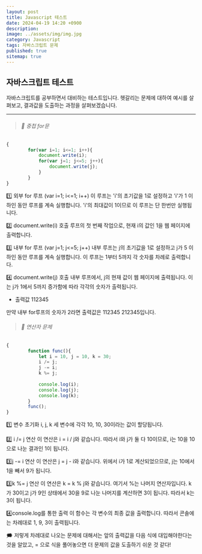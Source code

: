 ```yaml
---
layout: post
title: Javascript 테스트
date: 2024-04-19 14:20 +0900
description: 
image: ../assets/img/img.jpg
category: Javascript
tags: 자바스크립트 문제
published: true
sitemap: true
---
```


## 자바스크립트 테스트 

자바스크립트를 공부하면서 대비하는 테스트입니다.
헷갈리는 문제에 대하여 예시를 살펴보고, 결과값을 도출하는 과정을 살펴보겠습니다.

<hr />

> ###### 💛 중첩 for문
````javascript
{       
        for(var i=1; i<=1; i++){
            document.write(i);
            for(var j=1; j<=5; j++){
                document.write(j);
            }
        }                
}
````

1️⃣ 외부 for 루프  (var i=1; i<=1; i++)
이 루프는 'i'의 초기값을 1로 설정하고 'i'가 1 이하인 동안 루프를 계속 실행합니다. 'i'의 최대값이 1이므로 이 루프는 단 한번만 실행됩니다.

2️⃣ document.write(i) 호출
루프의 첫 번째 작업으로, 현재 i의 값인 1을 웹 페이지에 출력합니다.

3️⃣ 내부 for 루프 (var j=1; j<=5; j++)
내부 루프는 j의 초기값을 1로 설정하고 j가 5 이하인 동안 루프를 계속 실행합니다. 이 루프는 1부터 5까지 각 숫자를 차례로 출력합니다.

4️⃣ document.write(j) 호출
내부 루프에서, j의 현재 값이 웹 페이지에 출력됩니다. 이는 j가 1에서 5까지 증가함에 따라 각각의 숫자가 출력됩니다.

* 출력값
112345

만약 내부 for루프의 숫자가 2라면
출력값은 112345 212345입니다.

> ###### 💛 연산자 문제

````javascript
{
        function func(){
            let i = 10, j = 10, k = 30;
            i /= j;
            j -= i;
            k %= j;
    
            console.log(i);
            console.log(j);
            console.log(k);
        }
        func();
}
````

1️⃣ 변수 초기화
i, j, k 세 변수에 각각 10, 10, 30이라는 값이 할당됩니다.

2️⃣ i /= j 연산
이 연산은 i = i / j와 같습니다. 따라서 i와 j가 둘 다 10이므로, i는 10을 10으로 나눈 결과인 1이 됩니다.


3️⃣j -= i 연산
이 연산은 j = j - i와 같습니다. 위에서 i가 1로 계산되었으므로, j는 10에서 1을 빼서 9가 됩니다.


3️⃣k %= j 연산
이 연산은 k = k % j와 같습니다. 여기서 %는 나머지 연산자입니다. k가 30이고 j가 9인 상태에서 30을 9로 나눈 나머지를 계산하면 3이 됩니다. 따라서 k는 3이 됩니다.

4️⃣console.log를 통한 출력
이 함수는 각 변수의 최종 값을 출력합니다. 따라서 콘솔에는 차례대로 1, 9, 3이 출력됩니다.


🗯 저렇게 차례대로 나오는 문제에 대해서는 앞의 출력값을 다음 식에 대입해야한다는것을 알았고,
= 으로 식을 풀어놓으면 더 문제의 값을 도출하기 쉬운 것 같다!

